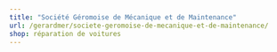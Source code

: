 ```yaml
---
title: "Société Géromoise de Mécanique et de Maintenance"
url: /gerardmer/societe-geromoise-de-mecanique-et-de-maintenance/
shop: réparation de voitures
---
```

